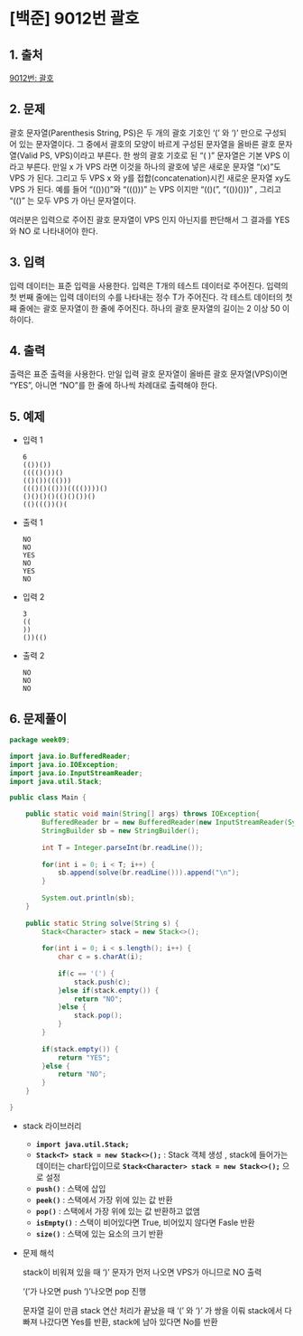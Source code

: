 # [백준] 9012번 괄호

## 1. 출처

[9012번: 괄호](https://www.acmicpc.net/problem/9012)

## 2. 문제

괄호 문자열(Parenthesis String, PS)은 두 개의 괄호 기호인 ‘(’ 와 ‘)’ 만으로 구성되어 있는 문자열이다. 그 중에서 괄호의 모양이 바르게 구성된 문자열을 올바른 괄호 문자열(Valid PS, VPS)이라고 부른다. 한 쌍의 괄호 기호로 된 “( )” 문자열은 기본 VPS 이라고 부른다. 만일 x 가 VPS 라면 이것을 하나의 괄호에 넣은 새로운 문자열 “(x)”도 VPS 가 된다. 그리고 두 VPS x 와 y를 접합(concatenation)시킨 새로운 문자열 xy도 VPS 가 된다. 예를 들어 “(())()”와 “((()))” 는 VPS 이지만 “(()(”, “(())()))” , 그리고 “(()” 는 모두 VPS 가 아닌 문자열이다.

여러분은 입력으로 주어진 괄호 문자열이 VPS 인지 아닌지를 판단해서 그 결과를 YES 와 NO 로 나타내어야 한다.

## 3. 입력

입력 데이터는 표준 입력을 사용한다. 입력은 T개의 테스트 데이터로 주어진다. 입력의 첫 번째 줄에는 입력 데이터의 수를 나타내는 정수 T가 주어진다. 각 테스트 데이터의 첫째 줄에는 괄호 문자열이 한 줄에 주어진다. 하나의 괄호 문자열의 길이는 2 이상 50 이하이다.

## 4. 출력

출력은 표준 출력을 사용한다. 만일 입력 괄호 문자열이 올바른 괄호 문자열(VPS)이면 “YES”, 아니면 “NO”를 한 줄에 하나씩 차례대로 출력해야 한다.

## 5. 예제

- 입력 1
    
    ```
    6
    (())())
    (((()())()
    (()())((()))
    ((()()(()))(((())))()
    ()()()()(()()())()
    (()((())()(
    ```
    
- 출력 1
    
    ```
    NO
    NO
    YES
    NO
    YES
    NO
    ```
    
- 입력 2
    
    ```
    3
    ((
    ))
    ())(()
    ```
    
- 출력 2
    
    ```
    NO
    NO
    NO
    ```
    

## 6. 문제풀이

```java
package week09;

import java.io.BufferedReader;
import java.io.IOException;
import java.io.InputStreamReader;
import java.util.Stack;

public class Main {

	public static void main(String[] args) throws IOException{
		BufferedReader br = new BufferedReader(new InputStreamReader(System.in));
		StringBuilder sb = new StringBuilder();
		
		int T = Integer.parseInt(br.readLine());
		
		for(int i = 0; i < T; i++) {
			sb.append(solve(br.readLine())).append("\n");
		}
		
		System.out.println(sb);
	}
	
	public static String solve(String s) {
		Stack<Character> stack = new Stack<>();
		
		for(int i = 0; i < s.length(); i++) {
			char c = s.charAt(i);
			
			if(c == '(') {
				stack.push(c);
			}else if(stack.empty()) {
				return "NO";
			}else {
				stack.pop();
			}
		}
		
		if(stack.empty()) {
			return "YES";
		}else {
			return "NO";
		}
	}

}
```

- stack 라이브러리
    - **`import java.util.Stack;`**
    - **`Stack<T> stack = new Stack<>();`** : Stack 객체 생성 , stack에 들어가는 데이터는 char타입이므로 **`Stack<Character> stack = new Stack<>();`** 으로 설정
    - **`push()`** : 스택에 삽입
    - **`peek()`** : 스택에서 가장 위에 있는 값 반환
    - **`pop()`** : 스택에서 가장 위에 있는 값 반환하고 없앰
    - **`isEmpty()`** : 스택이 비어있다면 True, 비어있지 않다면 Fasle 반환
    - **`size()`** : 스택에 있는 요소의 크기 반환
- 문제 해석
    
    stack이 비워져 있을 때 ‘)’ 문자가 먼저 나오면 VPS가 아니므로 NO 출력
    
    ‘(’가 나오면 push ‘)’나오면 pop 진행 
    
    문자열 길이 만큼 stack 연산 처리가 끝났을 때 ‘(’ 와 ‘)’ 가 쌍을 이뤄 stack에서 다 빠져 나갔다면 Yes를 반환, stack에 남아 있다면 No를 반환
